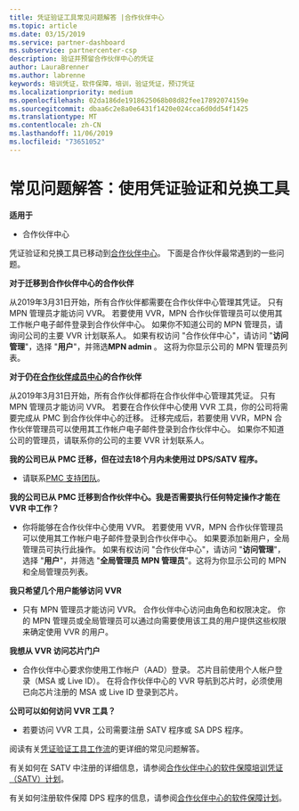 ```yaml
---
title: 凭证验证工具常见问题解答 |合作伙伴中心
ms.topic: article
ms.date: 03/15/2019
ms.service: partner-dashboard
ms.subservice: partnercenter-csp
description: 验证并预留合作伙伴中心的凭证
author: LauraBrenner
ms.author: labrenne
keywords: 培训凭证，软件保障，培训，验证凭证，预订凭证
ms.localizationpriority: medium
ms.openlocfilehash: 02da186de1918625068b08d82fee17892074159e
ms.sourcegitcommit: dbaa6c2e8a0e6431f1420e024cca6d0dd54f1425
ms.translationtype: MT
ms.contentlocale: zh-CN
ms.lasthandoff: 11/06/2019
ms.locfileid: "73651052"
---
```

# <a name="faq-using-the-voucher-validation-and-redemption-tool"></a>常见问题解答：使用凭证验证和兑换工具 

**适用于**

- 合作伙伴中心

凭证验证和兑换工具已移动到[合作伙伴中心](https://partner.microsoft.com/pcv/dashboard/overview)。 下面是合作伙伴最常遇到的一些问题。 

**对于迁移到合作伙伴中心的合作伙伴**

 从2019年3月31日开始，所有合作伙伴都需要在合作伙伴中心管理其凭证。 只有 MPN 管理员才能访问 VVR。 若要使用 VVR，MPN 合作伙伴管理员可以使用其工作帐户电子邮件登录到合作伙伴中心。 如果你不知道公司的 MPN 管理员，请询问公司的主要 VVR 计划联系人。  如果有权访问 "合作伙伴中心"，请访问 "**访问管理**"，选择 "**用户**"，并筛选**MPN admin** 。 这将为你显示公司的 MPN 管理员列表。  

**对于仍在[合作伙伴成员中心](https://partner.microsoft.com/)的合作伙伴**

从2019年3月31日开始，所有合作伙伴都将在合作伙伴中心管理其凭证。 只有 MPN 管理员才能访问 VVR。 若要在合作伙伴中心使用 VVR 工具，你的公司将需要完成从 PMC 到合作伙伴中心的迁移。 迁移完成后，若要使用 VVR，MPN 合作伙伴管理员可以使用其工作帐户电子邮件登录到合作伙伴中心。 如果你不知道公司的管理员，请联系你的公司的主要 VVR 计划联系人。  


**我的公司已从 PMC 迁移，但在过去18个月内未使用过 DPS/SATV 程序。**

- 请联系[PMC 支持团队](mailto:proghelp@microsoft.com)。 


**我的公司已从 PMC 迁移到合作伙伴中心。我是否需要执行任何特定操作才能在 VVR 中工作？** 

- 你将能够在合作伙伴中心使用 VVR。  若要使用 VVR，MPN 合作伙伴管理员可以使用其工作帐户电子邮件登录到合作伙伴中心。 如果要添加新用户，全局管理员可执行此操作。 如果有权访问 "合作伙伴中心"，请访问 "**访问管理**"，选择 "**用户**"，并筛选 "**全局管理员** **MPN 管理员**"。这将为你显示公司的 MPN 和全局管理员列表。  

**我只希望几个用户能够访问 VVR**

- 只有 MPN 管理员才能访问 VVR。 合作伙伴中心访问由角色和权限决定。 你的 MPN 管理员或全局管理员可以通过向需要使用该工具的用户提供这些权限来确定使用 VVR 的用户。

**我想从 VVR 访问芯片门户**

- 合作伙伴中心要求你使用工作帐户（AAD）登录。  芯片目前使用个人帐户登录（MSA 或 Live ID）。  在将合作伙伴中心的 VVR 导航到芯片时，必须使用已向芯片注册的 MSA 或 Live ID 登录到芯片。

**公司可以如何访问 VVR 工具？**

- 若要访问 VVR 工具，公司需要注册 SATV 程序或 SA DPS 程序。

阅读有关[凭证验证工具工作流](https://query.prod.cms.rt.microsoft.com/cms/api/am/binary/RE3kz5o)的更详细的常见问题解答。

有关如何在 SATV 中注册的详细信息，请参阅[合作伙伴中心的软件保障培训凭证（SATV）计划](software-assurance-satv.md)。

有关如何注册软件保障 DPS 程序的信息，请参阅[合作伙伴中心的软件保障计划](software-assurance-dps.md)。
